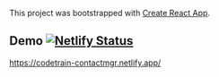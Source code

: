 This project was bootstrapped with [Create React App](https://github.com/facebook/create-react-app).

## Demo [![Netlify Status](https://api.netlify.com/api/v1/badges/543da3c5-5ae7-4387-af34-cd69dfad11fb/deploy-status)](https://app.netlify.com/sites/codetrain-contactmgr/deploys)
https://codetrain-contactmgr.netlify.app/
